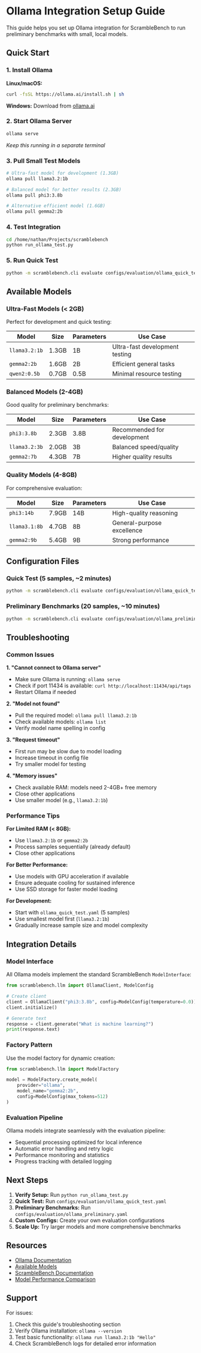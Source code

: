 # Ollama Integration Setup Guide

This guide helps you set up Ollama integration for ScrambleBench to run preliminary benchmarks with small, local models.

## Quick Start

### 1. Install Ollama

**Linux/macOS:**
```bash
curl -fsSL https://ollama.ai/install.sh | sh
```

**Windows:**
Download from [ollama.ai](https://ollama.ai/download)

### 2. Start Ollama Server
```bash
ollama serve
```
*Keep this running in a separate terminal*

### 3. Pull Small Test Models
```bash
# Ultra-fast model for development (1.3GB)
ollama pull llama3.2:1b

# Balanced model for better results (2.3GB)
ollama pull phi3:3.8b

# Alternative efficient model (1.6GB)  
ollama pull gemma2:2b
```

### 4. Test Integration
```bash
cd /home/nathan/Projects/scramblebench
python run_ollama_test.py
```

### 5. Run Quick Test
```bash
python -m scramblebench.cli evaluate configs/evaluation/ollama_quick_test.yaml
```

## Available Models

### Ultra-Fast Models (< 2GB)
Perfect for development and quick testing:

| Model | Size | Parameters | Use Case |
|-------|------|------------|----------|
| `llama3.2:1b` | 1.3GB | 1B | Ultra-fast development testing |
| `gemma2:2b` | 1.6GB | 2B | Efficient general tasks |
| `qwen2:0.5b` | 0.7GB | 0.5B | Minimal resource testing |

### Balanced Models (2-4GB)  
Good quality for preliminary benchmarks:

| Model | Size | Parameters | Use Case |
|-------|------|------------|----------|
| `phi3:3.8b` | 2.3GB | 3.8B | Recommended for development |
| `llama3.2:3b` | 2.0GB | 3B | Balanced speed/quality |
| `gemma2:7b` | 4.3GB | 7B | Higher quality results |

### Quality Models (4-8GB)
For comprehensive evaluation:

| Model | Size | Parameters | Use Case |
|-------|------|------------|----------|
| `phi3:14b` | 7.9GB | 14B | High-quality reasoning |
| `llama3.1:8b` | 4.7GB | 8B | General-purpose excellence |
| `gemma2:9b` | 5.4GB | 9B | Strong performance |

## Configuration Files

### Quick Test (5 samples, ~2 minutes)
```bash
python -m scramblebench.cli evaluate configs/evaluation/ollama_quick_test.yaml
```

### Preliminary Benchmarks (20 samples, ~10 minutes)
```bash
python -m scramblebench.cli evaluate configs/evaluation/ollama_preliminary.yaml
```

## Troubleshooting

### Common Issues

**1. "Cannot connect to Ollama server"**
- Make sure Ollama is running: `ollama serve`
- Check if port 11434 is available: `curl http://localhost:11434/api/tags`
- Restart Ollama if needed

**2. "Model not found"**  
- Pull the required model: `ollama pull llama3.2:1b`
- Check available models: `ollama list`
- Verify model name spelling in config

**3. "Request timeout"**
- First run may be slow due to model loading
- Increase timeout in config file
- Try smaller model for testing

**4. "Memory issues"**
- Check available RAM: models need 2-4GB+ free memory
- Close other applications
- Use smaller model (e.g., `llama3.2:1b`)

### Performance Tips

**For Limited RAM (< 8GB):**
- Use `llama3.2:1b` or `gemma2:2b`
- Process samples sequentially (already default)
- Close other applications

**For Better Performance:**
- Use models with GPU acceleration if available
- Ensure adequate cooling for sustained inference
- Use SSD storage for faster model loading

**For Development:**
- Start with `ollama_quick_test.yaml` (5 samples)
- Use smallest model first (`llama3.2:1b`)
- Gradually increase sample size and model complexity

## Integration Details

### Model Interface
All Ollama models implement the standard ScrambleBench `ModelInterface`:
```python
from scramblebench.llm import OllamaClient, ModelConfig

# Create client
client = OllamaClient("phi3:3.8b", config=ModelConfig(temperature=0.0))
client.initialize()

# Generate text
response = client.generate("What is machine learning?")
print(response.text)
```

### Factory Pattern
Use the model factory for dynamic creation:
```python
from scramblebench.llm import ModelFactory

model = ModelFactory.create_model(
    provider="ollama",
    model_name="gemma2:2b",
    config=ModelConfig(max_tokens=512)
)
```

### Evaluation Pipeline
Ollama models integrate seamlessly with the evaluation pipeline:
- Sequential processing optimized for local inference
- Automatic error handling and retry logic
- Performance monitoring and statistics
- Progress tracking with detailed logging

## Next Steps

1. **Verify Setup:** Run `python run_ollama_test.py`
2. **Quick Test:** Run `configs/evaluation/ollama_quick_test.yaml`  
3. **Preliminary Benchmarks:** Run `configs/evaluation/ollama_preliminary.yaml`
4. **Custom Configs:** Create your own evaluation configurations
5. **Scale Up:** Try larger models and more comprehensive benchmarks

## Resources

- [Ollama Documentation](https://ollama.ai/docs)
- [Available Models](https://ollama.ai/models)
- [ScrambleBench Documentation](./docs/)
- [Model Performance Comparison](./docs/model_comparison.md)

## Support

For issues:
1. Check this guide's troubleshooting section
2. Verify Ollama installation: `ollama --version`
3. Test basic functionality: `ollama run llama3.2:1b "Hello"`
4. Check ScrambleBench logs for detailed error information